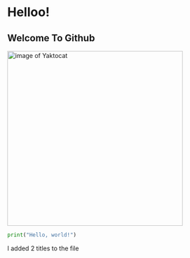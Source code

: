 # Helloo!
## Welcome To Github
<img alt="image of Yaktocat"
src=https://octodex.github.com/images/yaktocat.png width=400>
```python
print("Hello, world!")
```


























I added 2 titles to the file
